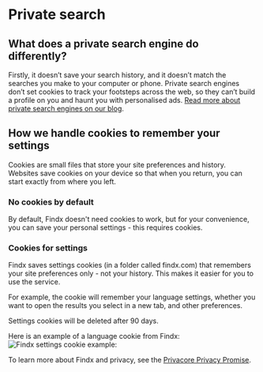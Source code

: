 # Private search

## What does a private search engine do differently?
Firstly, it doesn’t save your search history, and it doesn’t match the searches you make to your computer or phone. Private search engines don’t set cookies to track your footsteps across the web, so they can’t build a profile on you and haunt you with personalised ads. [Read more about private search engines on our blog](https://www.privacore.com/2017/03/16/what-is-a-private-search-engine/).

## How we handle cookies to remember your settings

Cookies are small files that store your site preferences and history. Websites save cookies on your device so that when you return, you can start exactly from where you left. 

### No cookies by default
By default, Findx doesn't need cookies to work, but for your convenience, you can save your personal settings - this requires cookies.  

### Cookies for settings
Findx saves settings cookies (in a folder called findx.com) that remembers your site preferences only - not your history. This makes it easier for you to use the service. 

For example, the cookie will remember your language settings, whether you want to open the results you select in a new tab, and other preferences.

Settings cookies will be deleted after 90 days.

Here is an example of a language cookie from Findx:  
![Findx settings cookie example:](https://help.findx.com/_media/en/cookie_from_findx.png)

To learn more about Findx and privacy, see the [Privacore Privacy Promise](https://www.privacore.com/privacy-promise/).







